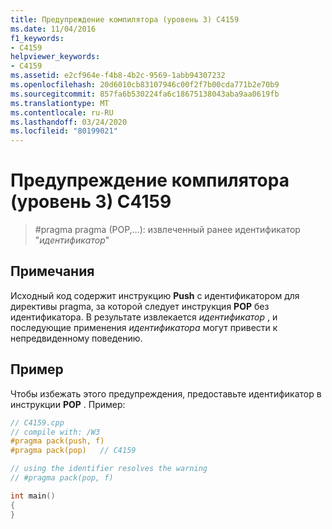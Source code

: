 ```yaml
---
title: Предупреждение компилятора (уровень 3) C4159
ms.date: 11/04/2016
f1_keywords:
- C4159
helpviewer_keywords:
- C4159
ms.assetid: e2cf964e-f4b8-4b2c-9569-1abb94307232
ms.openlocfilehash: 20d6010cb83107946c00f2f7b00cda771b2e70b9
ms.sourcegitcommit: 857fa6b530224fa6c18675138043aba9aa0619fb
ms.translationtype: MT
ms.contentlocale: ru-RU
ms.lasthandoff: 03/24/2020
ms.locfileid: "80199021"
---
```

# <a name="compiler-warning-level-3-c4159"></a>Предупреждение компилятора (уровень 3) C4159

> #<a name="pragma-pragmapop--has-popped-previously-pushed-identifier-identifier"></a>pragma pragma (POP,...): извлеченный ранее идентификатор "*идентификатор*"

## <a name="remarks"></a>Примечания

Исходный код содержит инструкцию **Push** с идентификатором для директивы pragma, за которой следует инструкция **POP** без идентификатора. В результате извлекается *идентификатор* , и последующие применения *идентификатора* могут привести к непредвиденному поведению.

## <a name="example"></a>Пример

Чтобы избежать этого предупреждения, предоставьте идентификатор в инструкции **POP** . Пример:

```cpp
// C4159.cpp
// compile with: /W3
#pragma pack(push, f)
#pragma pack(pop)   // C4159

// using the identifier resolves the warning
// #pragma pack(pop, f)

int main()
{
}
```
